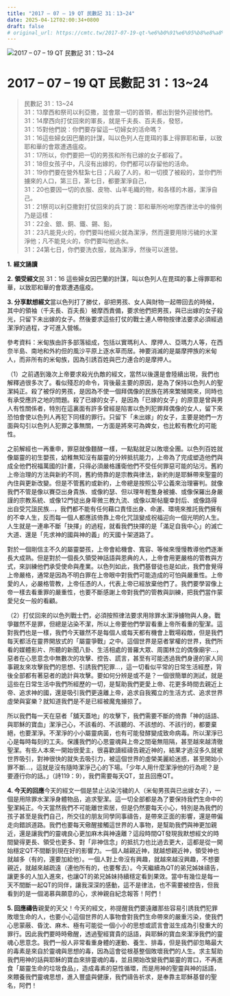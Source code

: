 ```yaml
---
title: "2017 – 07 – 19 QT 民數記 31：13~24"
date: 2025-04-12T02:00:34+0800
draft: false
# original_url: https://cmtc.tw/2017-07-19-qt-%e6%b0%91%e6%95%b8%e8%a8%98-31%ef%bc%9a1324
---
```


![2017 – 07 – 19 QT 民數記 31：13\~24](/images/qt.jpg   "2017 – 07 – 19 QT 民數記 31：13\~24")

# 2017 – 07 – 19 QT 民數記 31：13\~24

> 民數記 31：13\~24  
> 31：13摩西和祭司以利亞撒，並會眾一切的首領，都出到營外迎接他們。  
> 31：14摩西向打仗回來的軍長，就是千夫長、百夫長，發怒，  
> 31：15對他們說：你們要存留這一切婦女的活命嗎？  
> 31：16這些婦女因巴蘭的計謀，叫以色列人在毘珥的事上得罪耶和華，以致耶和華的會眾遭遇瘟疫。  
> 31：17所以，你們要把一切的男孩和所有已嫁的女子都殺了。  
> 31：18但女孩子中，凡沒有出嫁的，你們都可以存留他的活命。  
> 31：19你們要在營外駐紮七日；凡殺了人的，和一切摸了被殺的，並你們所擄來的人口，第三日，第七日，都要潔淨自己，  
> 31：20也要因一切的衣服、皮物、山羊毛織的物，和各樣的木器，潔淨自己。  
> 31：21祭司以利亞撒對打仗回來的兵丁說：耶和華所吩咐摩西律法中的條例乃是這樣：  
> 31：22金、銀、銅、鐵、錫、鉛，  
> 31：23凡能見火的，你們要叫他經火就為潔淨，然而還要用除污穢的水潔淨他；凡不能見火的，你們要叫他過水。  
> 31：24第七日，你們要洗衣服，就為潔淨，然後可以進營。

**1.** **經文誦讀**

**2.** **領受經文**民 31：16 這些婦女因巴蘭的計謀，叫以色列人在毘珥的事上得罪耶和華，以致耶和華的會眾遭遇瘟疫。

**3. 分享默想經文**當以色列打了勝仗，卻把男孩、女人與財物一起帶回去的時候，其中的領袖（千夫長、百夫長）被摩西責備，要求他們把男孩，與已出嫁的女子殺光，只留下未出嫁的女子。然後要求這些打仗的戰士連人帶物按律法要求必須經過潔淨的過程，才可進入營帳。

參考資料：米甸族由許多部落組成，包括以實瑪利人、摩押人、亞瑪力人等，在西奈半島、南地和外約但的風沙平原上逐水草而居。神要消滅的是屬摩押族的米甸人，而非所有的米甸族，因為引誘百姓與巴力連合的是摩押人。

（1）之前遇到幾次上帝要求殺光仇敵的經文，當然以後還是會陸續出現，我們也解釋過很多次了。看似殘忍的命令，背後最主要的原因，是為了保持以色列人的聖潔純正。殺了被俘的男孩，是因為不使一個拜偶像的民族在將來繁殖開來，同時也有承受應許之地的問題。殺了已嫁的女子，是因為「已嫁的女子」的原意是曾與男人有性關係者，特別在這裏面有許多曾經是陷害以色列犯罪拜偶像的女人，留下來恐怕會使以色列人再犯下同樣的罪行。只留下「未出嫁」的女子，主要是她們一方面與勾引以色列人犯罪之事無關，一方面是將來可為婢女，也比較有教化的可能性。

之前解經也一再重申，罪惡就像麵酵一樣，一點點就足以敗壞全團。以色列百姓就像屬靈的初生嬰孩，幼稚無知沒有屬靈的分辨抵抗能力，上帝為了完成塑造他們與成全他們祝福萬國的計畫，只得必須嚴格護衛他們不受任何罪惡可能的玷污。舊約上帝治理的方法與新約不同，舊約倚靠的是宗教與律法，新約則是耶穌帶來聖靈的內住與更新改變。但是不管舊約或新約，上帝總是按照公平公義來治理審判。就像我們不管是像以賽亞出身貴族、或像約瑟、但以理年輕隻身被擄、或像保羅出身嚴謹的宗教系統、或像12門徒出身卑微三教九流、或像以斯帖竉幸封后、或像路得出自受咒詛民族…，我們都不能有任何藉口責怪出身、命運、環境來推託我們擁有的不幸人生，反而每一個人都應該倚靠上帝化咒詛變成祝福迎向一個光明的人生。人生就是一連串不斷「抉擇」的過程，就看我們抉擇的是「滿足自我中心」的滅亡大道、還是「先求神的國與神的義」的天國十架道路了。

對於一個剛信主不久的屬靈嬰孩，上帝會給機會、寬容、等候來慢慢教導他們逐漸長大成熟。但是對於一個長久領受神話語與恩典的人，上帝會用更嚴格的管教與方式，來訓練他們承受使命與產業。以色列如此，我們基督徒也是如此，我們會覺得上帝嚴格，通常是因為不明白罪在上帝眼中對我們可能造成的可怕與嚴重性。上帝愛的人，必嚴格管教，上帝任憑的人，代表上帝已經放棄他們了。我們要學習像上帝一樣去看重罪的嚴重性，也要不斷感謝上帝對我們的管教與訓練，把我們當作蒙愛兒女一般的看顧。

（2）打仗回來的以色列戰士們，必須按照律法要求用除罪水潔淨擄物與人身。戰爭雖然不是罪，但總是沾染不潔，所以上帝要他們學習看重上帝所看重的聖潔。這對我們也是一樣，我們今天雖然不是每個人或每天都有機會上戰場殺敵，但是我們每天都活在靈界開放式的「屬靈爭戰」之中。這個世界是惡者掌權的世界，我們所看的媒體影片、所聽的新聞八卦、生活相處的普羅大眾、周圍林立的偶像廟宇…，惡者在心思意念中無數次的攻擊、控告、謊言，甚至有可能透過我們身邊的家人同事親友來攻擊我們的思想、引誘我們犯罪…，這一切看似平常的日常生活經歷，背後全部都有著惡者的詭計與攻擊。要如何分辨是或不是？一個很簡單的測試，就是這些在日常生活中我們所經歷的一切，是幫助我們更愛上帝、花更多時間去親近上帝、追求神的國，還是吸引我們更遠離上帝，追求自我獨立的生活方式、追求世界虛榮與宴樂？就知道我們是不是已經被魔鬼擄掠了。

所以我們每一天在惡者「舖天蓋地」的攻擊下，我們需要不斷的倚靠「神的話語、與耶穌的寶血」潔淨己心，不該看的、不該聽的、不該想的、不該行的，都要棄絕，也要潔淨。不潔淨的小小屬靈病菌，也有可能發酵變成致命病毒。所以潔淨已心是每時每刻的工夫。保護我們的心思靈魂與上帝之間毫無阻隔，甚至越來越清徹聖潔。有些人本來一開始很愛主，很喜歡讀經禱告親近神的，結果才過沒多久就被世界吸引，對神很快的就失去吸引力，被這個世界的虛榮美麗給迷惑，甚至開始小罪不斷…，這就是沒有隨時潔淨己心的下場。「少年人用什麼潔淨他的行為呢？是要遵行你的話。」（詩119：9），我們需要每天QT，並且回應QT。

**4. 今天的回應**今天的經文一個是禁止沾染污穢的人（米甸男孩與已出嫁女子），一個是用除罪水潔淨身體物品，追求聖潔。這一切全部都是為了要保持我們生命中的聖潔純正。今天當然我們不可能離世索居，但是仍然要每天小心，特別是為我們的孩子甚至是我們自己，所交往的朋友同學同事禱告，是帶來正面的影響，還是帶偏走向錯誤道路。我們也要每天儆醒接觸這世界的人事物，是幫助我們與神更加親近，還是讓我們的靈魂良心更加麻木與神遠離？這段時間QT發現我默想經文的時間變得更長、領受也更多、對「非神信念」的抵抗力也比過去更大，這都是從一開始穩定QT不間斷到現在好的影響力。一個人越親近神，就越想親近神，領受神也就越多（有的，還要加給他）。一個人對上帝沒有興趣，就越來越沒興趣，不想要親近，就越來越疏遠（連他所有的，也要奪去）。今天繼續為QT的弟兄姊妹禱告，讓更多的人加入進來，也讓QT的弟兄姊妹持續穩定看到果效。當中有幾位是每一天不間斷一起QT的同伴，讓我深深的感動，這不是律法，也不需要被控告，但我看到的是一個渴慕與願意的心，求神親自紀念報答！阿們！

**5. 回應禱告**親愛的天父！今天的經文，祢提醒我們要遠離那些容易引誘我們犯罪敗壞生命的人，也要小心這個世界的人事物會對我們生命帶來的嚴重污染，使我們心思蒙蔽、昏沈、麻木、極有可能從一個小小的思想或謊言會滋生成為引發重大的罪行。因此我們要時時儆醒，透過聖經寶貴的話語，與耶穌的寶血來潔淨我們的靈魂心思意念。我們一般人非常看重身體的運動、養生、排毒，但是我們卻忽略最大的毒素是來自於靈魂與思想的毒，因為這會從根基整個敗壞我們的人生。求主幫助我們用神的話與耶穌的寶血來排靈魂的毒，並且開始改變我們屬靈的胃口，不再進食「屬靈生命的垃圾食品」，造成毒素的惡性循環，而是用神的聖靈與神的話語，來餵養我們靈魂思想，進入豐盛與健康，我們禱告祈求，是奉靠主耶穌基督的聖名，阿們！